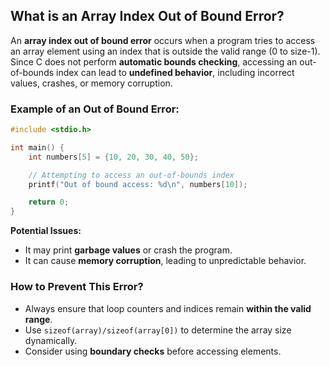 ## **What is an Array Index Out of Bound Error?**
An **array index out of bound error** occurs when a program tries to access an array element using an index that is outside the valid range (0 to size-1). Since C does not perform **automatic bounds checking**, accessing an out-of-bounds index can lead to **undefined behavior**, including incorrect values, crashes, or memory corruption.

### **Example of an Out of Bound Error**:
```c
#include <stdio.h>

int main() {
    int numbers[5] = {10, 20, 30, 40, 50};

    // Attempting to access an out-of-bounds index
    printf("Out of bound access: %d\n", numbers[10]);

    return 0;
}
```
**Potential Issues:**
- It may print **garbage values** or crash the program.
- It can cause **memory corruption**, leading to unpredictable behavior.

### **How to Prevent This Error?**
- Always ensure that loop counters and indices remain **within the valid range**.
- Use `sizeof(array)/sizeof(array[0])` to determine the array size dynamically.
- Consider using **boundary checks** before accessing elements.

